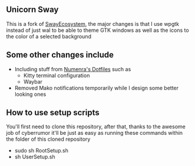 Unicorn Sway
--------------------------------------------------
This is a fork of [SwayEcosystem](https://github.com/cyberrumor/SwayEcosystem), the major changes is that I use
wpgtk instead of just wal to be able to theme GTK windows as well as
the icons to the color of a selected background

Some other changes include
--------------------------------------------------
- Including stuff from [Numenra's Dotfiles](https://gitlab.com/numenra/dotfiles) such as
  - Kitty terminal configuration
  - Waybar
- Removed Mako notifications temporarily while I design some better looking ones

How to use setup scripts
--------------------------------------------------
You'll first need to clone this repository, after that, thanks to the awesome job of cyberrumor it'll be just as easy as running these commands within the folder of this cloned repository

- sudo sh RootSetup.sh
- sh UserSetup.sh

